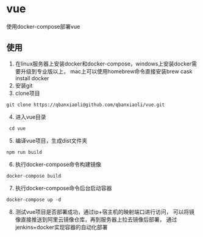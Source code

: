 #  vue
使用docker-compose部署vue
## 使用
1. 在linux服务器上安装docker和docker-compose，windows上安装docker需要升级到专业版以上，
    mac上可以使用homebrew命令直接安装brew cask install docker
2. 安装git    
3. clone项目    
 ```
 git clone https://qbanxiaoli@github.com/qbanxiaoli/vue.git 
 ```    
4. 进入vue目录  
```
 cd vue
```   
5. 编译vue项目，生成dist文件夹
```
npm run build
```  
6. 执行docker-compose命令构建镜像  
```
docker-compose build
```
7. 执行docker-compose命令后台启动容器  
```
docker-compose up -d
```
8. 测试vue项目是否部署成功，通过ip+宿主机的映射端口进行访问，
可以将镜像直接推送到阿里云镜像仓库，再到服务器上拉去镜像后部署，
通过jenkins+docker实现容器的自动化部署